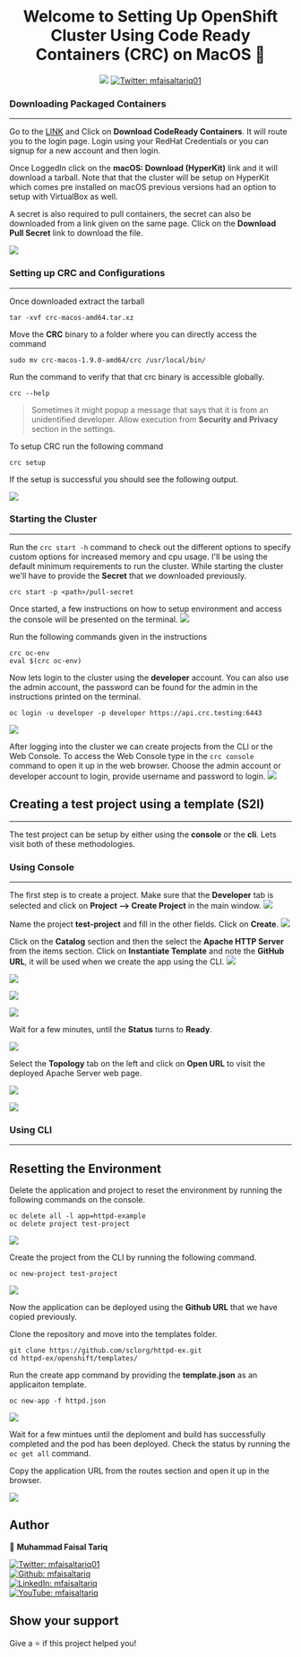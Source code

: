 # 
<h1 align="center">Welcome to Setting Up OpenShift Cluster Using Code Ready Containers (CRC) on MacOS 👋</h1>
<p align="center">
  <img src="https://img.shields.io/badge/Red%20Hat%20Open%20Shift-4.2%20or%20newer-EE0000?labelColor=EE0000&color=grey&logo=Red%20Hat%20Open%20Shift&style=social%22" />
  <a href="https://twitter.com/mfaisaltariq01" target="_blank">
    <img alt="Twitter: mfaisaltariq01" src="https://img.shields.io/twitter/follow/mfaisaltariq01.svg?style=social" />
  </a>
</p>

### **Downloading Packaged Containers**
------

Go to the [LINK](https://developers.redhat.com/products/codeready-containers) and Click on **Download CodeReady Containers**. It will route you to the login page. Login using your RedHat Credentials or you can signup for a new account and then login. 

Once LoggedIn click on the **macOS: Download (HyperKit)** link and it will download a tarball. Note that that the cluster will be setup on HyperKit which comes pre installed on macOS previous versions had an option to setup with VirtualBox as well.

A secret is also required to pull containers, the secret can also be downloaded from a link given on the same page. Click on the **Download Pull Secret** link to download the file. 

![](./images/1.png)

### **Setting up CRC and Configurations**
------
Once downloaded extract the tarball 

```
tar -xvf crc-macos-amd64.tar.xz
```

Move the **CRC** binary to a folder where you can directly access the command
```
sudo mv crc-macos-1.9.0-amd64/crc /usr/local/bin/
```

Run the command to verify that that crc binary is accessible globally.
```
crc --help
```
> Sometimes it might popup a message that says that it is from an unidentified developer. Allow execution from **Security and Privacy** section in the settings.

To setup CRC run the following command
```
crc setup
```

If the setup is successful you should see the following output.

![](./images/2.png)


### **Starting the Cluster**
------

Run the `crc start -h` command to check out the different options to specify custom options for increased memory and cpu usage. I'll be using the default minimum requirements to run the cluster. While starting the cluster we'll have to provide the **Secret** that we downloaded previously.

```
crc start -p <path>/pull-secret 
```

Once started, a few instructions on how to setup environment and access the console will be presented on the terminal.
![](./images/3.png)

Run the following commands given in the instructions
```
crc oc-env
eval $(crc oc-env)
```

Now lets login to the cluster using the **developer** account. You can also use the admin account, the password can be found for the admin in the instructions printed on the terminal.

```
oc login -u developer -p developer https://api.crc.testing:6443
```
![](./images/4.png)


After logging into the cluster we can create projects from the CLI or the Web Console. To access the Web Console type in the `crc console` command to open it up in the web browser. Choose the admin account or developer account to login, provide username and password to login.
![](./images/5.png)

## **Creating a test project using a template (S2I)**
------

The test project can be setup by either using the **console** or the **cli**. Lets visit both of these methodologies.

### **Using Console**
------

The first step is to create a project. Make sure that the **Developer** tab is selected and click on **Project --> Create Project** in the main window.
![](./images/6.png)

Name the project **test-project** and fill in the other fields. Click on **Create**.
![](./images/7.png)

Click on the **Catalog** section and then the select the **Apache HTTP Server** from the items section. Click on **Instantiate Template** and note the **GitHub URL**, it will be used when we create the app using the CLI.
![](./images/8.png)

![](./images/9.png)

![](./images/10.png)

![](./images/11.png)

Wait for a few minutes, until the **Status** turns to **Ready**.

![](./images/12.png)

Select the **Topology** tab on the left and click on **Open URL** to visit the deployed Apache Server web page.

![](./images/13.png)


![](./images/14.png)

### **Using CLI**
------

## Resetting the Environment
Delete the application and project to reset the environment by running the following commands on the console.

```
oc delete all -l app=httpd-example
oc delete project test-project
```
![](./images/15.png)

Create the project from the CLI by running the following command.

```
oc new-project test-project
```

![](./images/16.png)

Now the application can be deployed using the **Github URL** that we have copied previously.

Clone the repository and move into the templates folder.

```
git clone https://github.com/sclorg/httpd-ex.git
cd httpd-ex/openshift/templates/
```

Run the create app command by providing the **template.json** as an applicaiton template.

```
oc new-app -f httpd.json
```
![](./images/17.png)

Wait for a few mintues until the deploment and build has successfully completed and the pod has been deployed. Check the status by running the `oc get all` command.

Copy the application URL from the routes section and open it up in the browser.

![](./images/18.png)

## Author

👤 **Muhammad Faisal Tariq**

<p>
  <a href="https://twitter.com/mfaisaltariq01" target="_blank">
    <img alt="Twitter: mfaisaltariq01" src="https://img.shields.io/badge/Twitter%20%20%20-Follow-13324B?logoWidth=24&labelColor=13324B&color=grey&logo=Twitter&style=social%22" />
  </a>
  </br>
  <a href="https://github.com/mfaisaltariq" target="_blank">
    <img alt="Github: mfaisaltariq" src="https://img.shields.io/badge/GitHub-Follow-181717?logoWidth=24&labelColor=181717&color=grey&logo=GitHub&style=social%22" />
  </a>
  </br>
  <a href="https://linkedin.com/in/mfaisaltariq" target="_blank">
    <img alt="LinkedIn: mfaisaltariq" src="https://img.shields.io/badge/LinkedIn-Follow-0077b5?labelColor=0077b5&color=grey&logo=LinkedIn&style=social%22" />
  </a>
  </br>
  <a href="https://www.youtube.com/c/DesktopDev_mfaisaltariq" target="_blank">
    <img alt="YouTube: mfaisaltariq" src="https://img.shields.io/badge/YouTube-Subscribe-FF0000?labelColor=FF0000&color=grey&logo=YouTube&style=social%22" />
  </a>
</p>

## Show your support

Give a ⭐️ if this project helped you!















